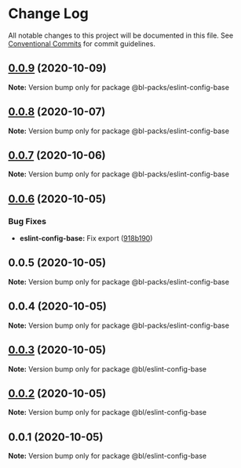# Change Log

All notable changes to this project will be documented in this file.
See [Conventional Commits](https://conventionalcommits.org) for commit guidelines.

## [0.0.9](https://github.com-bl/bl-packages/core-modules/compare/@bl-packs/eslint-config-base@0.0.8...@bl-packs/eslint-config-base@0.0.9) (2020-10-09)

**Note:** Version bump only for package @bl-packs/eslint-config-base





## [0.0.8](https://github.com-bl/bl-packages/core-modules/compare/@bl-packs/eslint-config-base@0.0.7...@bl-packs/eslint-config-base@0.0.8) (2020-10-07)

**Note:** Version bump only for package @bl-packs/eslint-config-base





## [0.0.7](https://github.com-bl/bl-packages/core-modules/compare/@bl-packs/eslint-config-base@0.0.6...@bl-packs/eslint-config-base@0.0.7) (2020-10-06)

**Note:** Version bump only for package @bl-packs/eslint-config-base





## [0.0.6](https://github.com-bl/bl-packages/core-modules/compare/@bl-packs/eslint-config-base@0.0.5...@bl-packs/eslint-config-base@0.0.6) (2020-10-05)


### Bug Fixes

* **eslint-config-base:** Fix export ([918b190](https://github.com-bl/bl-packages/core-modules/commit/918b1905ad7add823c1868d3f5573bc71d90ea91))





## 0.0.5 (2020-10-05)

**Note:** Version bump only for package @bl-packs/eslint-config-base





## 0.0.4 (2020-10-05)

**Note:** Version bump only for package @bl-packs/eslint-config-base





## [0.0.3](https://github.com-bl/bl-packages/core-modules/compare/@bl/eslint-config-base@0.0.2...@bl/eslint-config-base@0.0.3) (2020-10-05)

**Note:** Version bump only for package @bl/eslint-config-base





## [0.0.2](https://github.com-bl/bl-packages/core-modules/compare/@bl/eslint-config-base@0.0.1...@bl/eslint-config-base@0.0.2) (2020-10-05)

**Note:** Version bump only for package @bl/eslint-config-base





## 0.0.1 (2020-10-05)

**Note:** Version bump only for package @bl/eslint-config-base
